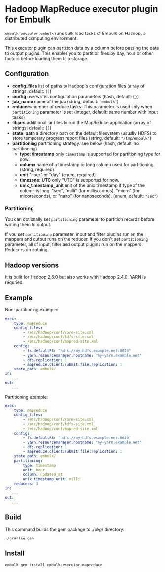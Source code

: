 # Hadoop MapReduce executor plugin for Embulk

`embulk-executor-embulk` runs bulk load tasks of Embulk on Hadoop, a distributed computing environment.

This executor plugin can partition data by a column before passing the data to output plugins. This enables you to partition files by day, hour or other factors before loading them to a storage.

## Configuration

- **config_files** list of paths to Hadoop's configuration files (array of strings, default: `[]`)
- **config** overwrites configuration parameters (hash, default: `{}`)
- **job_name** name of the job (string, default: `"embulk"`)
- **reducers** number of reduce tasks. This parameter is used only when `partitioning` parameter is set (integer, default: same number with input tasks)
- **libjars** additional jar files to run the MapReduce application (array of strings, default: `[]`)
- **state_path** a directory path on the default filesystem (usually HDFS) to store temporary progress report files (string, default: `"/tmp/embulk"`)
- **partitioning** partitioning strategy. see below (hash, default: no partitioning)
    - **type: timestamp** only `timestamp` is supported for partitioning type for now.
    - **column** name of a timestamp or long column used for partitioning. (string, required)
    - **unit** "hour" or "day" (enum, required)
    - **timezone: UTC** only "UTC" is supported for now.
    - **unix_timestamp_unit** unit of the unix timestamp if type of the column is long. "sec", "milli" (for milliseconds), "micro" (for micorseconds), or "nano" (for nanoseconds). (enum, default: `"sec"`)


### Partitioning

You can optionally set `partitioning` parameter to partition records before writing them to output.

If you set `partitioning` parameter, input and filter plugins run on the mappers and output runs on the reducer.
if you don't set `partitioning` parameter, all of input, filter and output plugins run on the mappers. Reducers do nothing.

## Hadoop versions

It is built for Hadoop 2.6.0 but also works with Hadoop 2.4.0. YARN is requried.


## Example

Non-partitioning example:

```yaml
exec:
    type: mapreduce
    config_files:
        - /etc/hadoop/conf/core-site.xml
        - /etc/hadoop/conf/hdfs-site.xml
        - /etc/hadoop/conf/mapred-site.xml
    config:
        - fs.defaultFS: "hdfs://my-hdfs.example.net:8020"
        - yarn.resourcemanager.hostname: "my-yarn.example.net"
        - dfs.replication: 1
        - mapreduce.client.submit.file.replication: 1
    state_path: embulk/
in:
   ...
out:
   ...
```

Partitioning example:

```yaml
exec:
    type: mapreduce
    config_files:
        - /etc/hadoop/conf/core-site.xml
        - /etc/hadoop/conf/hdfs-site.xml
        - /etc/hadoop/conf/mapred-site.xml
    config:
        - fs.defaultFS: "hdfs://my-hdfs.example.net:8020"
        - yarn.resourcemanager.hostname: "my-yarn.example.net"
        - dfs.replication: 1
        - mapreduce.client.submit.file.replication: 1
    state_path: embulk/
    partitioning:
        type: timestamp
        unit: hour
        column: updated_at
        unix_timestamp_unit: milli
    reducers: 3
in:
   ...
out:
   ...
```


## Build

This command builds the gem package to ./pkg/ directory:

```
./gradlew gem
```

## Install

```
embulk gem install embulk-executor-mapreduce
```

